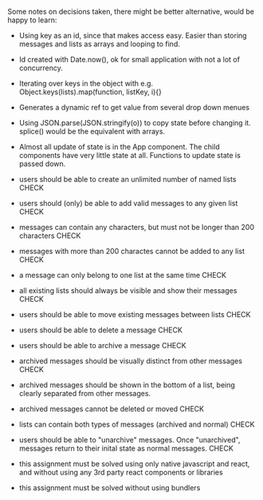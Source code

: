
Some notes on decisions taken, there might be better alternative, would be happy to learn:

- Using key as an id, since that makes access easy. Easier than storing messages and lists as arrays and looping to find.
- Id created with Date.now(), ok for small application with not a lot of concurrency.
- Iterating over keys in the object with e.g. Object.keys(lists).map(function, listKey, i){}
- Generates a dynamic ref to get value from several drop down menues
- Using JSON.parse(JSON.stringify(o)) to copy state before changing it. splice() would be the equivalent with arrays.
- Almost all update of state is in the App component. The child components have very little state at all. Functions to
update state is passed down.


- users should be able to create an unlimited number of named lists CHECK
- users should (only) be able to add valid messages to any given list CHECK
- messages can contain any characters, but must not be longer than 200 characters CHECK
- messages with more than 200 charactes cannot be added to any list CHECK  
- a message can only belong to one list at the same time CHECK
- all existing lists should always be visible and show their messages CHECK
- users should be able to move existing messages between lists CHECK
- users should be able to delete a message CHECK
- users should be able to archive a message CHECK
- archived messages should be visually distinct from other messages CHECK
- archived messages should be shown in the bottom of a list, being clearly separated from other messages.
- archived messages cannot be deleted or moved CHECK
- lists can contain both types of messages (archived and normal) CHECK
- users should be able to "unarchive" messages. Once "unarchived", messages return to their inital state as normal
messages. CHECK
- this assignment must be solved using only native javascript and react, and without using any 3rd party react
components or libraries
- this assignment must be solved without using bundlers
